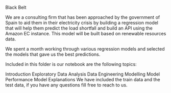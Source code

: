 Black Belt

We are a consulting firm that has been approached by the government of Spain to aid them in their electricity crisis by building a regression model that will help them predict the load shortfall and build an API using the Amazon EC instance. This model will be built based on renewable resources data.

We spent a month working through various regression models and selected the models that gave us the best predictions.

Included in this folder is our notebook are the following topics:

Introduction
Exploratory Data Analysis
Data Engineering
Modelling
Model Performance
Model Explanations
We have included the train data and the test data, if you have any questions fill free to reach to us.
